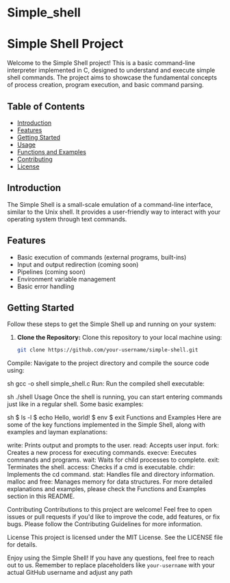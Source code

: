 # Simple_shell
# Simple Shell Project

Welcome to the Simple Shell project! This is a basic command-line interpreter implemented in C, designed to understand and execute simple shell commands. The project aims to showcase the fundamental concepts of process creation, program execution, and basic command parsing.

## Table of Contents

- [Introduction](#introduction)
- [Features](#features)
- [Getting Started](#getting-started)
- [Usage](#usage)
- [Functions and Examples](#functions-and-examples)
- [Contributing](#contributing)
- [License](#license)

## Introduction

The Simple Shell is a small-scale emulation of a command-line interface, similar to the Unix shell. It provides a user-friendly way to interact with your operating system through text commands.

## Features

- Basic execution of commands (external programs, built-ins)
- Input and output redirection (coming soon)
- Pipelines (coming soon)
- Environment variable management
- Basic error handling

## Getting Started

Follow these steps to get the Simple Shell up and running on your system:

1. **Clone the Repository:** Clone this repository to your local machine using:
   ```sh
   git clone https://github.com/your-username/simple-shell.git
Compile: Navigate to the project directory and compile the source code using:

sh
gcc -o shell simple_shell.c
Run: Run the compiled shell executable:

sh
./shell
Usage
Once the shell is running, you can start entering commands just like in a
regular shell. Some basic examples:

sh
$ ls -l
$ echo Hello, world!
$ env
$ exit
Functions and Examples
Here are some of the key functions implemented in the Simple Shell, along with
examples and layman explanations:

write: Prints output and prompts to the user.
read: Accepts user input.
fork: Creates a new process for executing commands.
execve: Executes commands and programs.
wait: Waits for child processes to complete.
exit: Terminates the shell.
access: Checks if a cmd is executable.
chdir: Implements the cd command.
stat: Handles file and directory information.
malloc and free: Manages memory for data structures.
For more detailed explanations and examples, please check the Functions and
Examples section in this README.

Contributing
Contributions to this project are welcome! Feel free to open issues or pull
requests if you'd like to improve the code, add features, or fix bugs. Please
follow the Contributing Guidelines for more information.

License
This project is licensed under the MIT License. See the LICENSE file for details.

Enjoy using the Simple Shell! If you have any questions, feel free to reach out
to us.
Remember to replace placeholders like `your-username` with your actual GitHub
username and adjust any path
